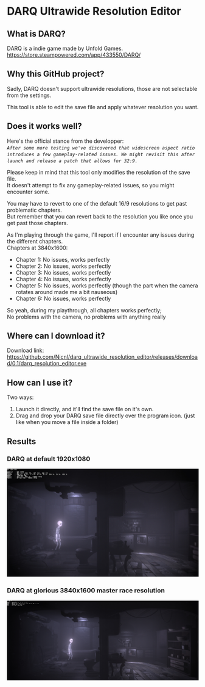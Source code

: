 # DARQ Ultrawide Resolution Editor

## What is DARQ?

DARQ is a indie game made by Unfold Games.  
https://store.steampowered.com/app/433550/DARQ/

## Why this GitHub project?

Sadly, DARQ doesn't support ultrawide resolutions, those are not selectable from the settings.

This tool is able to edit the save file and apply whatever resolution you want.

## Does it works well?

Here's the official stance from the developper:  
_`After some more testing we've discovered that widescreen aspect ratio introduces a few gameplay-related issues. We might revisit this after launch and release a patch that allows for 32:9.`_

Please keep in mind that this tool only modifies the resolution of the save file.  
It doesn't attempt to fix any gameplay-related issues, so you might encounter some.

You may have to revert to one of the default 16/9 resolutions to get past problematic chapters.  
But remember that you can revert back to the resolution you like once you get past those chapters.

As I'm playing through the game, I'll report if I encounter any issues during the different chapters.  
Chapters at 3840x1600:  

- Chapter 1: No issues, works perfectly
- Chapter 2: No issues, works perfectly
- Chapter 3: No issues, works perfectly
- Chapter 4: No issues, works perfectly
- Chapter 5: No issues, works perfectly (though the part when the camera rotates around made me a bit nauseous)
- Chapter 6: No issues, works perfectly

So yeah, during my playthrough, all chapters works perfectly;  
No problems with the camera, no problems with anything really

## Where can I download it?

Download link:  
https://github.com/Nicnl/darq_ultrawide_resolution_editor/releases/download/0.1/darq_resolution_editor.exe

## How can I use it?

Two ways:

1. Launch it directly, and it'll find the save file on it's own.
2. Drag and drop your DARQ save file directly over the program icon. (just like when you move a file inside a folder)

## Results

### DARQ at default 1920x1080

![DARQ at 1920x1080](DARQ_2019_08_23_01_04_44_828.jpg)

### DARQ at glorious 3840x1600 master race resolution

![DARQ at glorious 3840x1600 master race resolution](DARQ_2019_08_23_01_05_17_788.jpg)
